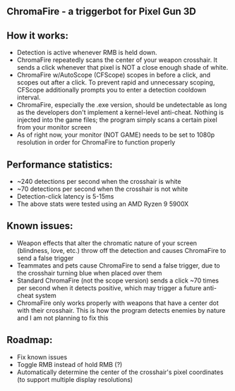 ChromaFire - a triggerbot for Pixel Gun 3D
------------------------------------------------------------------

How it works:
------------------------------------------------------------------
- Detection is active whenever RMB is held down.
- ChromaFire repeatedly scans the center of your weapon crosshair. 
It sends a click whenever that pixel is NOT a close enough shade 
of white.
- ChromaFire w/AutoScope (CFScope) scopes in before a click, and
scopes out after a click. To prevent rapid and unnecessary scoping,
CFScope additionally prompts you to enter a detection cooldown
interval.
- ChromaFire, especially the .exe version, should be undetectable
as long as the developers don't implement a kernel-level anti-cheat.
Nothing is injected into the game files; the program simply scans
a certain pixel from your monitor screen
- As of right now, your monitor (NOT GAME) needs to be set to 1080p
resolution in order for ChromaFire to function properly

Performance statistics:
------------------------------------------------------------------
- ~240 detections per second when the crosshair is white
- ~70 detections per second when the crosshair is not white
- Detection-click latency is 5-15ms
- The above stats were tested using an AMD Ryzen 9 5900X
  
Known issues:
------------------------------------------------------------------
- Weapon effects that alter the chromatic nature of your screen
(blindness, love, etc.) throw off the detection and causes 
ChromaFire to send a false trigger
- Teammates and pets cause ChromaFire to send a false trigger, due 
to the crosshair turning blue when placed over them
- Standard ChromaFire (not the scope version) sends a click ~70
times per second when it detects positive, which may trigger a
future anti-cheat system
- ChromaFire only works properly with weapons that have a center
dot with their crosshair. This is how the program detects enemies
by nature and I am not planning to fix this

Roadmap:
------------------------------------------------------------------
- Fix known issues
- Toggle RMB instead of hold RMB (?)
- Automatically determine the center of the crosshair's pixel 
coordinates (to support multiple display resolutions)
